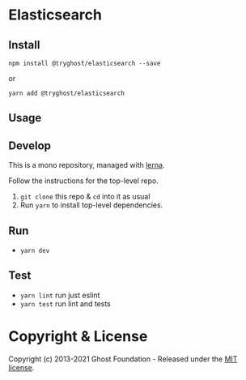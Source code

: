# Elasticsearch

## Install

`npm install @tryghost/elasticsearch --save`

or

`yarn add @tryghost/elasticsearch`


## Usage


## Develop

This is a mono repository, managed with [lerna](https://lernajs.io/).

Follow the instructions for the top-level repo.
1. `git clone` this repo & `cd` into it as usual
2. Run `yarn` to install top-level dependencies.


## Run

- `yarn dev`


## Test

- `yarn lint` run just eslint
- `yarn test` run lint and tests



# Copyright & License 

Copyright (c) 2013-2021 Ghost Foundation - Released under the [MIT license](LICENSE).
